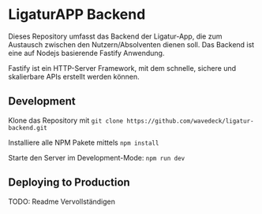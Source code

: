 # LigaturAPP Backend

Dieses Repository umfasst das Backend der Ligatur-App, die zum Austausch zwischen den Nutzern/Absolventen dienen soll. Das Backend ist eine auf Nodejs basierende Fastify Anwendung.

Fastify ist ein HTTP-Server Framework, mit dem schnelle, sichere und skalierbare APIs erstellt werden können.

## Development

Klone das Repository mit ```git clone https://github.com/wavedeck/ligatur-backend.git```

Installiere alle NPM Pakete mittels ```npm install```

Starte den Server im Development-Mode: ```npm run dev```

## Deploying to Production

TODO: Readme Vervollständigen